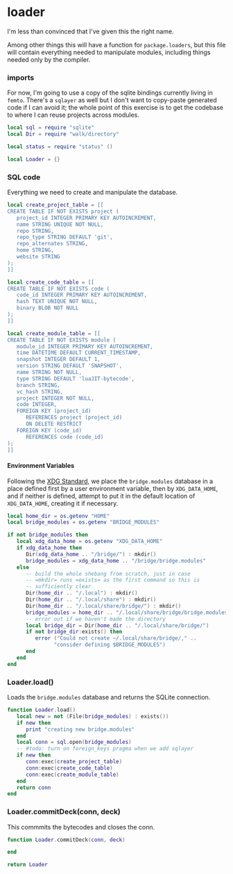 # loader


I'm less than convinced that I've given this the right name.


Among other things this will have a function for ``package.loaders``, but this
file will contain everything needed to manipulate modules, including things
needed only by the compiler.

### imports

For now, I'm going to use a copy of the sqlite bindings currently living in
``femto``.  There's a ``sqlayer`` as well but I don't want to copy-paste generated
code if I can avoid it; the whole point of this exercise is to get the
codebase to where I can reuse projects across modules.

```lua
local sql = require "sqlite"
local Dir = require "walk/directory"

local status = require "status" ()
```
```lua
local Loader = {}
```
### SQL code

Everything we need to create and manipulate the database.

```lua
local create_project_table = [[
CREATE TABLE IF NOT EXISTS project (
   project_id INTEGER PRIMARY KEY AUTOINCREMENT,
   name STRING UNIQUE NOT NULL,
   repo STRING,
   repo_type STRING DEFAULT 'git',
   repo_alternates STRING,
   home STRING,
   website STRING
);
]]

local create_code_table = [[
CREATE TABLE IF NOT EXISTS code (
   code_id INTEGER PRIMARY KEY AUTOINCREMENT,
   hash TEXT UNIQUE NOT NULL,
   binary BLOB NOT NULL
);
]]

local create_module_table = [[
CREATE TABLE IF NOT EXISTS module (
   module_id INTEGER PRIMARY KEY AUTOINCREMENT,
   time DATETIME DEFAULT CURRENT_TIMESTAMP,
   snapshot INTEGER DEFAULT 1,
   version STRING DEFAULT 'SNAPSHOT',
   name STRING NOT NULL,
   type STRING DEFAULT 'luaJIT-bytecode',
   branch STRING,
   vc_hash STRING,
   project INTEGER NOT NULL,
   code INTEGER,
   FOREIGN KEY (project_id)
      REFERENCES project (project_id)
      ON DELETE RESTRICT
   FOREIGN KEY (code_id)
      REFERENCES code (code_id)
);
]]
```
#### Environment Variables

  Following the [XDG Standard](https://specifications.freedesktop.org/basedir-spec/basedir-spec-latest.html),
we place the ``bridge.modules`` database in a place defined first by a user
environment variable, then by ``XDG_DATA_HOME``, and if neither is defined,
attempt to put it in the default location of ``XDG_DATA_HOME``, creating it if
necessary.

```lua
local home_dir = os.getenv "HOME"
local bridge_modules = os.getenv "BRIDGE_MODULES"

if not bridge_modules then
   local xdg_data_home = os.getenv "XDG_DATA_HOME"
   if xdg_data_home then
      Dir(xdg_data_home .. "/bridge/") : mkdir()
      bridge_modules = xdg_data_home .. "/bridge/bridge.modules"
   else
      -- build the whole shebang from scratch, just in case
      -- =mkdir= runs =exists= as the first command so this is
      -- sufficiently clear
      Dir(home_dir .. "/.local") : mkdir()
      Dir(home_dir .. "/.local/share") : mkdir()
      Dir(home_dir .. "/.local/share/bridge/") : mkdir()
      bridge_modules = home_dir .. "/.local/share/bridge/bridge.modules"
      -- error out if we haven't made the directory
      local bridge_dir = Dir(home_dir .. "/.local/share/bridge/")
      if not bridge_dir:exists() then
         error ("Could not create ~/.local/share/bridge/," ..
               "consider defining $BRIDGE_MODULES")
      end
   end
end
```
### Loader.load()

Loads the ``bridge.modules`` database and returns the SQLite connection.

```lua
function Loader.load()
   local new = not (File(bridge_modules) : exists())
   if new then
      print "creating new bridge.modules"
   end
   local conn = sql.open(bridge_modules)
   -- #todo: turn on foreign_keys pragma when we add sqlayer
   if new then
      conn:exec(create_project_table)
      conn:exec(create_code_table)
      conn:exec(create_module_table)
   end
   return conn
end
```
### Loader.commitDeck(conn, deck)

This commmits the bytecodes and closes the conn.

```lua
function Loader.commitDeck(conn, deck)

end
```
```lua
return Loader
```

